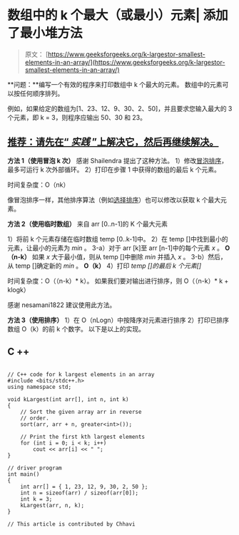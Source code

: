 # 数组中的 k 个最大（或最小）元素| 添加了最小堆方法

> 原文： [https://www.geeksforgeeks.org/k-largestor-smallest-elements-in-an-array/](https://www.geeksforgeeks.org/k-largestor-smallest-elements-in-an-array/)

**问题：**编写一个有效的程序来打印数组中 k 个最大的元素。 数组中的元素可以按任何顺序排列。

例如，如果给定的数组为[1、23、12、9、30、2、50]，并且要求您输入最大的 3 个元素，即 k = 3，则程序应输出 50、30 和 23。

## [推荐：请先在“ ***<u>实践</u>*** ”上解决它，然后再继续解决。](https://practice.geeksforgeeks.org/problems/k-largest-elements/0)

 **方法 1（使用冒泡 k 次）**
感谢 Shailendra 提出了这种方法。
1）修改[冒泡排序](https://www.geeksforgeeks.org/bubble-sort/)，最多可运行 k 次外部循环。
2）打印在步骤 1 中获得的数组的最后 k 个元素。

时间复杂度：O（nk）

像冒泡排序一样，其他排序算法（例如[选择排序](http://en.wikipedia.org/wiki/Selection_sort)）也可以修改以获取 k 个最大元素。

**方法 2（使用临时数组）**
来自 arr [0..n-1]的 K 个最大元素

1）将前 k 个元素存储在临时数组 temp [0..k-1]中。
2）在 temp []中找到最小的元素，让最小的元素为 *min* 。
3-a）对于 arr [k]至 arr [n-1]中的每个元素 *x* 。 **O（n-k）**
如果 *x* 大于最小值，则从 temp []中删除 *min* 并插入 *x* 。
3-b）然后，从 temp []确定新的 *min* 。 **O（k）**
4）打印 *temp []的最后 k 个元素[]*

时间复杂度：O（（n-k）* k）。 如果我们要对输出进行排序，则 O（（n-k）* k + klogk）

感谢 nesamani1822 建议使用此方法。

**方法 3（使用排序）**
1）在 O（nLogn）中按降序对元素进行排序
2）打印已排序数组 O（k）的前 k 个数字。
以下是以上的实现。

## C ++

```

// C++ code for k largest elements in an array 
#include <bits/stdc++.h> 
using namespace std; 

void kLargest(int arr[], int n, int k) 
{ 
    // Sort the given array arr in reverse 
    // order. 
    sort(arr, arr + n, greater<int>()); 

    // Print the first kth largest elements 
    for (int i = 0; i < k; i++) 
        cout << arr[i] << " "; 
} 

// driver program 
int main() 
{ 
    int arr[] = { 1, 23, 12, 9, 30, 2, 50 }; 
    int n = sizeof(arr) / sizeof(arr[0]); 
    int k = 3; 
    kLargest(arr, n, k); 
} 

// This article is contributed by Chhavi 

```